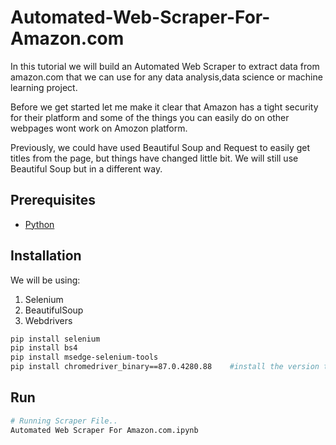 # Automated-Web-Scraper-For-Amazon.com

In this tutorial we will build an Automated Web Scraper to extract data from amazon.com that we can use for any data analysis,data science or machine learning project. 

Before we get started let me make it clear that Amazon has a tight security for their platform and some of the things you can easily do on other webpages wont work on Amozon platform. 

Previously, we could have used Beautiful Soup and Request to easily get titles from the page, but things have changed little bit. We will still use Beautiful Soup but in a different way. 

## **Prerequisites** 
- [Python](https://www.python.org/downloads/)


## Installation 

We will be using: 
1. Selenium 
2. BeautifulSoup 
3. Webdrivers 

```bash 
pip install selenium 
pip install bs4 
pip install msedge-selenium-tools 
pip install chromedriver_binary==87.0.4280.88    #install the version that corresponds to the version of your browser 
``` 

## Run 
```bash 
# Running Scraper File.. 
Automated Web Scraper For Amazon.com.ipynb 
```
